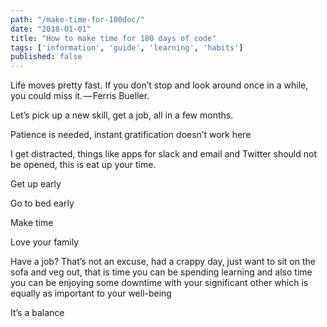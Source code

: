 ```yaml
---
path: "/make-time-for-100doc/"
date: "2018-01-01"
title: "How to make time for 100 days of code"
tags: ['information', 'guide', 'learning', 'habits']
published: false
---
```


Life moves pretty fast. If you don’t stop and look around once in a while, you
could miss it. — Ferris Bueller.

Let’s pick up a new skill, get a job, all in a few months.

Patience is needed, instant gratification doesn’t work here

I get distracted, things like apps for slack and email and Twitter should not be
opened, this is eat up your time.

Get up early

Go to bed early

Make time

Love your family

Have a job? That’s not an excuse, had a crappy day, just want to sit on the sofa
and veg out, that is time you can be spending learning and also time you can be
enjoying some downtime with your significant other which is equally as important
to your well-being

It’s a balance

